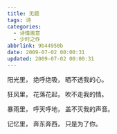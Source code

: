 ```yaml
---
title: 无题
tags: 诗
categories:
  - 诗情画意
  - 少时之作
abbrlink: 9b44950b
date: 2009-07-02 00:00:31
updated: 2009-07-02 00:00:31
---
```

阳光里，
绝呼绝吸，
晒不透我的心。

狂风里，
花落花起，
吹不走我的情。

暴雨里，
呼天呼地，
盖不灭我的声音。

记忆里，
奔东奔西，
只是为了你。